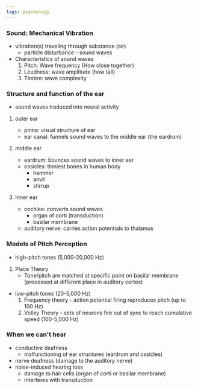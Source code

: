 ```yaml
---
tags: psychology
---
```


### Sound: Mechanical Vibration
- vibration(s) traveling through substance (air)
	- particle disturbance - sound waves
- Characteristics of sound waves
	1. Pitch: Wave frequency (How close together)
	2. Loudness: wave amplitude (how tall)
	3. Timbre: wave complexity

### Structure and function of the ear
- sound waves traduced into neural activity

1. outer ear
	- pinna: visual structure of ear
	- ear canal: funnels sound waves to the middle ear (the eardrum)

2. middle ear
	- eardrum: bounces sound waves to inner ear
	- ossicles: tinniest bones in human body
		- hammer
		- anvil
		- stirrup

3. Inner ear
	- cochlea: converts sound waves
		- organ of corti (transduction)
		- basilar membrane
	- auditory nerve: carries action potentials to thalamus

### Models of Pitch Perception
- high-pitch tones (5,000-20,000 Hz)

1. Place Theory
	- Tone/pitch are matched at specific point on basilar membrane (processed at different place in auditory cortex)

- low-pitch tones (20-5,000 Hz)
	1. Frequency theory - action potential firing reproduces pitch (up to 100 Hz)
	2. Volley Theory - sets of neurons fire out of sync to reach cumulative speed (100-5,000 Hz)

### When we can't hear
- conductive deafness
	- malfunctioning of ear structures (eardrum and ossicles)
- nerve deafness (damage to the auditory nerve)
- noise-induced hearing loss
	- damage to hair cells (organ of corti or basilar membrane)
	- interferes with transduction
